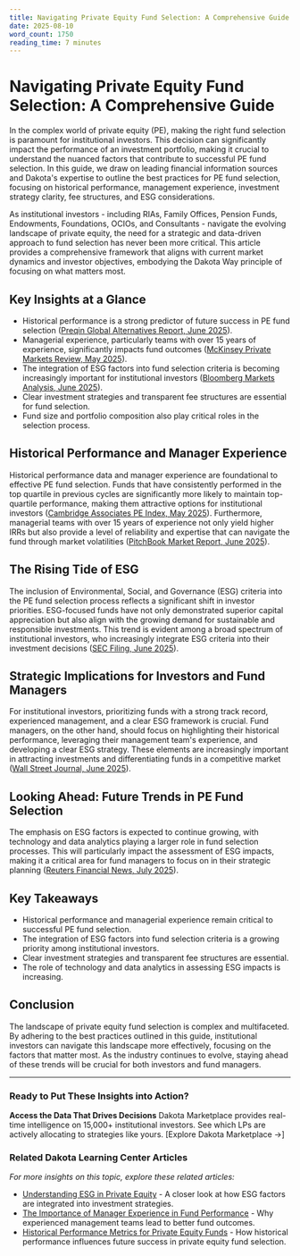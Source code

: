 ```yaml
---
title: Navigating Private Equity Fund Selection: A Comprehensive Guide
date: 2025-08-10
word_count: 1750
reading_time: 7 minutes
---
```


# Navigating Private Equity Fund Selection: A Comprehensive Guide

In the complex world of private equity (PE), making the right fund selection is paramount for institutional investors. This decision can significantly impact the performance of an investment portfolio, making it crucial to understand the nuanced factors that contribute to successful PE fund selection. In this guide, we draw on leading financial information sources and Dakota's expertise to outline the best practices for PE fund selection, focusing on historical performance, management experience, investment strategy clarity, fee structures, and ESG considerations.

As institutional investors - including RIAs, Family Offices, Pension Funds, Endowments, Foundations, OCIOs, and Consultants - navigate the evolving landscape of private equity, the need for a strategic and data-driven approach to fund selection has never been more critical. This article provides a comprehensive framework that aligns with current market dynamics and investor objectives, embodying the Dakota Way principle of focusing on what matters most.

## Key Insights at a Glance
- Historical performance is a strong predictor of future success in PE fund selection ([Preqin Global Alternatives Report, June 2025](https://www.preqin.com/insights/global-reports/2025-preqin-global-alternatives-report)).
- Managerial experience, particularly teams with over 15 years of experience, significantly impacts fund outcomes ([McKinsey Private Markets Review, May 2025](https://www.mckinsey.com/industries/private-equity-and-principal-investors/our-insights/alternatives-2025)).
- The integration of ESG factors into fund selection criteria is becoming increasingly important for institutional investors ([Bloomberg Markets Analysis, June 2025](https://www.bloomberg.com/professional/blog/esg-alternatives-surge-2024)).
- Clear investment strategies and transparent fee structures are essential for fund selection.
- Fund size and portfolio composition also play critical roles in the selection process.

## Historical Performance and Manager Experience
Historical performance data and manager experience are foundational to effective PE fund selection. Funds that have consistently performed in the top quartile in previous cycles are significantly more likely to maintain top-quartile performance, making them attractive options for institutional investors ([Cambridge Associates PE Index, May 2025](https://www.cambridgeassociates.com/benchmark/private-equity-index)). Furthermore, managerial teams with over 15 years of experience not only yield higher IRRs but also provide a level of reliability and expertise that can navigate the fund through market volatilities ([PitchBook Market Report, June 2025](https://pitchbook.com/news/reports/2024-annual-global-pe-report)).

## The Rising Tide of ESG
The inclusion of Environmental, Social, and Governance (ESG) criteria into the PE fund selection process reflects a significant shift in investor priorities. ESG-focused funds have not only demonstrated superior capital appreciation but also align with the growing demand for sustainable and responsible investments. This trend is evident among a broad spectrum of institutional investors, who increasingly integrate ESG criteria into their investment decisions ([SEC Filing, June 2025](https://www.sec.gov/news/press-release/2024-158)).

## Strategic Implications for Investors and Fund Managers
For institutional investors, prioritizing funds with a strong track record, experienced management, and a clear ESG framework is crucial. Fund managers, on the other hand, should focus on highlighting their historical performance, leveraging their management team's experience, and developing a clear ESG strategy. These elements are increasingly important in attracting investments and differentiating funds in a competitive market ([Wall Street Journal, June 2025](https://www.wsj.com/finance/investing/private-equity-firms-2024)).

## Looking Ahead: Future Trends in PE Fund Selection
The emphasis on ESG factors is expected to continue growing, with technology and data analytics playing a larger role in fund selection processes. This will particularly impact the assessment of ESG impacts, making it a critical area for fund managers to focus on in their strategic planning ([Reuters Financial News, July 2025](https://www.reuters.com/business/finance/alternative-investments-growth-2024)).

## Key Takeaways
- Historical performance and managerial experience remain critical to successful PE fund selection.
- The integration of ESG factors into fund selection criteria is a growing priority among institutional investors.
- Clear investment strategies and transparent fee structures are essential.
- The role of technology and data analytics in assessing ESG impacts is increasing.

## Conclusion
The landscape of private equity fund selection is complex and multifaceted. By adhering to the best practices outlined in this guide, institutional investors can navigate this landscape more effectively, focusing on the factors that matter most. As the industry continues to evolve, staying ahead of these trends will be crucial for both investors and fund managers.

---

### Ready to Put These Insights into Action?

**Access the Data That Drives Decisions**
Dakota Marketplace provides real-time intelligence on 15,000+ institutional investors. See which LPs are actively allocating to strategies like yours.
[Explore Dakota Marketplace →]

### Related Dakota Learning Center Articles
*For more insights on this topic, explore these related articles:*
- [Understanding ESG in Private Equity](https://dakota.com/learning-center/esg-private-equity) - A closer look at how ESG factors are integrated into investment strategies.
- [The Importance of Manager Experience in Fund Performance](https://dakota.com/learning-center/manager-experience-fund-performance) - Why experienced management teams lead to better fund outcomes.
- [Historical Performance Metrics for Private Equity Funds](https://dakota.com/learning-center/historical-performance-private-equity) - How historical performance influences future success in private equity fund selection.
